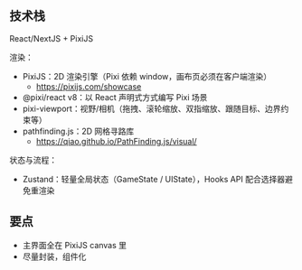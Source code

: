 ## 技术栈

React/NextJS + PixiJS

渲染：

- PixiJS：2D 渲染引擎（Pixi 依赖 window，画布页必须在客户端渲染）
    - https://pixijs.com/showcase
- @pixi/react v8：以 React 声明式方式编写 Pixi 场景
- pixi-viewport：视野/相机（拖拽、滚轮缩放、双指缩放、跟随目标、边界约束等）
- pathfinding.js：2D 网格寻路库
    - https://qiao.github.io/PathFinding.js/visual/

状态与流程：

- Zustand：轻量全局状态（GameState / UIState），Hooks API 配合选择器避免重渲染

## 要点

- 主界面全在 PixiJS canvas 里
- 尽量封装，组件化
